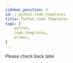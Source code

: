 ```yaml
---
sidebar_position: 4 
id: c-python-code-templates
title: Python Code Templates
tags: [
    python, 
    code-templates,
    primer,
]
---
```


Please check back later.